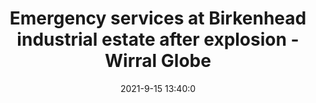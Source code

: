 ---
"title": "Emergency services at Birkenhead industrial estate after explosion - Wirral Globe"
"date": "2021-9-15 13:40:0"
"feed_name": "GOOGLENEWSINDUSTRIAL"
"feed_website": "https://news.google.com/search?q=industrial%2Bincident&hl=en-US&gl=US&ceid=US:en"
"feed_rss": "https://news.google.com/rss/search?q=industrial%2Bincident&hl=en-US&gl=US&ceid=US:en"
"link": "https://www.wirralglobe.co.uk/news/19581424.emergency-services-birkenhead-industrial-estate-explosion/"
"file": "_posts/2021-1-1-5744f99e4b0c92a34bb352da86d110411db06188.md"
"accident": "0"
"drilling": "0"
"dead": "0"
"injured": "0"
---